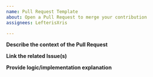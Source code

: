```yaml
---
name: Pull Request Template
about: Open a Pull Request to merge your contribution
assignees: LefterisXris

---
```


**Describe the context of the Pull Request**

**Link the related Issue(s)**

**Provide logic/implementation explanation**

